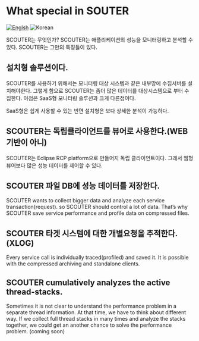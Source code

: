 # What special in SOUTER
[![Englsh](https://img.shields.io/badge/language-English-red.svg)](What-special-in-SCOUTER.md) ![Korean](https://img.shields.io/badge/language-Korean-blue.svg)

SCOUTER는 무엇인가?
SCOUTER는 애플리케이션의 성능을 모니터링하고 분석할 수 있다. 
SCOUTER는 그만의 특징들이 있다. 

## 설치형 솔루션이다.
SCOUTER를 사용하기 위해서는 모니터링 대상 시스템과 같은 내부망에 수집서버를 설치해야한다.
그렇게 함으로 SCOUTER는 좀더 많은 데이터를 대상시스템으로 부터 수집한다. 
이점은 SaaS형 모니터링 솔루션과 크게 다른점이다. 

SaaS형은 쉽게 사용할 수 있는 반면 설치형은 보다 상세한 분석이 가능하다.

## SCOUTER는 독립클라이언트를 뷰어로 사용한다.(WEB 기반이 아니)
SCOUTER는 Eclipse RCP platform으로 만들어지 독립 클라이언트이다. 그래서 웹형 뷰어보다 많은 성능 데이터를 제어할 수 있다.

## SCOUTER 파일 DB에 성능 데이터를 저장한다.

SCOUTER wants to collect bigger data and analyze each service transaction(request).
so SCOUTER should control a lot of data. That’s why SCOUTER save service performance and profile data on compressed files.

## SCOUTER 타겟 시스템에 대한 개별요청을 추적한다.(XLOG)
Every service call is individually traced(profiled) and saved it.
It is possible with the compressed archiving and  standalone clients.

## SCOUTER cumulatively analyzes the active thread-stacks.
Sometimes it is not clear to understand the performance problem in a separate thread information.
At that time,  we have to think about different way. If we collect full thread stacks in many times and  analyze the stacks together, we could get an another chance to solve the performance problem.
(coming soon)

